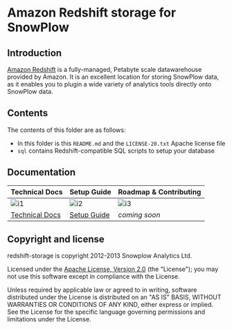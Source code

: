 # Amazon Redshift storage for SnowPlow

## Introduction

[Amazon Redshift][redshift] is a fully-managed, Petabyte scale datawarehouse
provided by Amazon. It is an excellent location for storing SnowPlow data, as it
enables you to plugin a wide variety of analytics tools directly onto SnowPlow data.

## Contents

The contents of this folder are as follows:

* In this folder is this `README.md` and the `LICENSE-20.txt` Apache license file
* `sql` contains Redshift-compatible SQL scripts to setup your database

## Documentation

| Technical Docs              | Setup Guide           | Roadmap & Contributing               |         
|-----------------------------|-----------------------|--------------------------------------|
| ![i1][techdocs-image]      | ![i2][setup-image]   | ![i3][roadmap-image]                |
| [Technical Docs][techdocs] | [Setup Guide][setup] | _coming soon_                        |

## Copyright and license

redshift-storage is copyright 2012-2013 Snowplow Analytics Ltd.

Licensed under the [Apache License, Version 2.0][license] (the "License");
you may not use this software except in compliance with the License.

Unless required by applicable law or agreed to in writing, software
distributed under the License is distributed on an "AS IS" BASIS,
WITHOUT WARRANTIES OR CONDITIONS OF ANY KIND, either express or implied.
See the License for the specific language governing permissions and
limitations under the License.

[redshift]: http://aws.amazon.com/redshift/
[license]: http://www.apache.org/licenses/LICENSE-2.0
[setup]: https://github.com/snowplow/snowplow/wiki/setting-up-redshift
[techdocs]: https://github.com/snowplow/snowplow/wiki/amazon-redshift-storage
[wiki]: https://github.com/snowplow/snowplow/wiki
[techdocs-image]: https://d3i6fms1cm1j0i.cloudfront.net/github/images/techdocs.png
[setup-image]: https://d3i6fms1cm1j0i.cloudfront.net/github/images/setup.png
[roadmap-image]: https://d3i6fms1cm1j0i.cloudfront.net/github/images/roadmap.png
